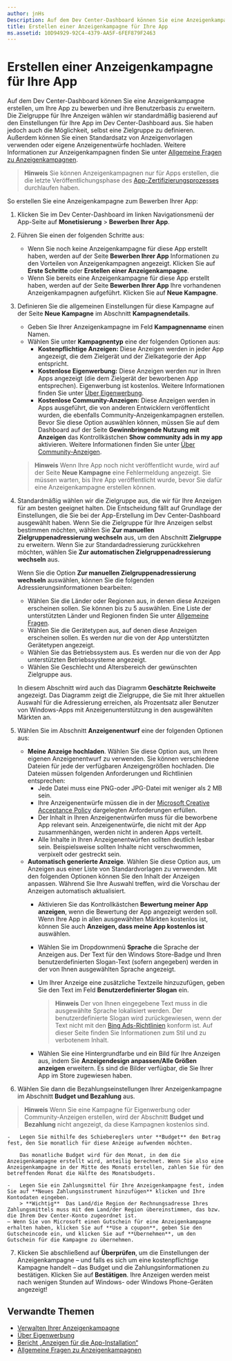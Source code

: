 ```yaml
---
author: jnHs
Description: Auf dem Dev Center-Dashboard können Sie eine Anzeigenkampagne erstellen, um Ihre App zu bewerben und ihre Benutzerbasis zu erweitern.
title: Erstellen einer Anzeigenkampagne für Ihre App
ms.assetid: 10D94929-92C4-4379-AA5F-6FEF879F2463
---
```


# Erstellen einer Anzeigenkampagne für Ihre App


Auf dem Dev Center-Dashboard können Sie eine Anzeigenkampagne erstellen, um Ihre App zu bewerben und ihre Benutzerbasis zu erweitern. Die Zielgruppe für Ihre Anzeigen wählen wir standardmäßig basierend auf den Einstellungen für Ihre App im Dev Center-Dashboard aus. Sie haben jedoch auch die Möglichkeit, selbst eine Zielgruppe zu definieren. Außerdem können Sie einen Standardsatz von Anzeigenvorlagen verwenden oder eigene Anzeigenentwürfe hochladen. Weitere Informationen zur Anzeigenkampagnen finden Sie unter [Allgemeine Fragen zu Anzeigenkampagnen](common-questions.md).

> **Hinweis**  Sie können Anzeigenkampagnen nur für Apps erstellen, die die letzte Veröffentlichungsphase des [App-Zertifizierungsprozesses](the-app-certification-process.md) durchlaufen haben.

So erstellen Sie eine Anzeigenkampagne zum Bewerben Ihrer App:

1.  Klicken Sie im Dev Center-Dashboard im linken Navigationsmenü der App-Seite auf **Monetisierung** &gt; **Bewerben Ihrer App**.
2.  Führen Sie einen der folgenden Schritte aus:

    -   Wenn Sie noch keine Anzeigenkampagne für diese App erstellt haben, werden auf der Seite **Bewerben Ihrer App** Informationen zu den Vorteilen von Anzeigenkampagnen angezeigt. Klicken Sie auf **Erste Schritte** oder **Erstellen einer Anzeigenkampagne**.
    -   Wenn Sie bereits eine Anzeigenkampagne für diese App erstellt haben, werden auf der Seite **Bewerben Ihrer App** Ihre vorhandenen Anzeigenkampagnen aufgeführt. Klicken Sie auf **Neue Kampagne**.

3.  Definieren Sie die allgemeinen Einstellungen für diese Kampagne auf der Seite **Neue Kampagne** im Abschnitt **Kampagnendetails**.
    -   Geben Sie Ihrer Anzeigenkampagne im Feld **Kampagnenname** einen Namen.
    -   Wählen Sie unter **Kampagnentyp** eine der folgenden Optionen aus:
        -   **Kostenpflichtige Anzeigen:** Diese Anzeigen werden in jeder App angezeigt, die dem Zielgerät und der Zielkategorie der App entspricht.
        -   **Kostenlose Eigenwerbung:** Diese Anzeigen werden nur in Ihren Apps angezeigt (die dem Zielgerät der beworbenen App entsprechen). Eigenwerbung ist kostenlos. Weitere Informationen finden Sie unter [Über Eigenwerbung](about-house-ads.md).
        -   **Kostenlose Community-Anzeigen:** Diese Anzeigen werden in Apps ausgeführt, die von anderen Entwicklern veröffentlicht wurden, die ebenfalls Community-Anzeigenkampagnen erstellen. Bevor Sie diese Option auswählen können, müssen Sie auf dem Dashboard auf der Seite **Gewinnbringende Nutzung mit Anzeigen** das Kontrollkästchen **Show community ads in my app** aktivieren. Weitere Informationen finden Sie unter [Über Community-Anzeigen](about-community-ads.md).

    > **Hinweis**  Wenn Ihre App noch nicht veröffentlicht wurde, wird auf der Seite **Neue Kampagne** eine Fehlermeldung angezeigt. Sie müssen warten, bis Ihre App veröffentlicht wurde, bevor Sie dafür eine Anzeigenkampagne erstellen können.

4.  Standardmäßig wählen wir die Zielgruppe aus, die wir für Ihre Anzeigen für am besten geeignet halten. Die Entscheidung fällt auf Grundlage der Einstellungen, die Sie bei der App-Erstellung im Dev Center-Dashboard ausgewählt haben. Wenn Sie die Zielgruppe für Ihre Anzeigen selbst bestimmen möchten, wählen Sie **Zur manuellen Zielgruppenadressierung wechseln** aus, um den Abschnitt **Zielgruppe** zu erweitern. Wenn Sie zur Standardadressierung zurückkehren möchten, wählen Sie **Zur automatischen Zielgruppenadressierung wechseln** aus.

    Wenn Sie die Option **Zur manuellen Zielgruppenadressierung wechseln** auswählen, können Sie die folgenden Adressierungsinformationen bearbeiten:

    -   Wählen Sie die Länder oder Regionen aus, in denen diese Anzeigen erscheinen sollen. Sie können bis zu 5 auswählen. Eine Liste der unterstützten Länder und Regionen finden Sie unter [Allgemeine Fragen](common-questions.md).
    -   Wählen Sie die Gerätetypen aus, auf denen diese Anzeigen erscheinen sollen. Es werden nur die von der App unterstützten Gerätetypen angezeigt.
    -   Wählen Sie das Betriebssystem aus. Es werden nur die von der App unterstützten Betriebssysteme angezeigt.
    -   Wählen Sie Geschlecht und Altersbereich der gewünschten Zielgruppe aus.

    In diesem Abschnitt wird auch das Diagramm **Geschätzte Reichweite** angezeigt. Das Diagramm zeigt die Zielgruppe, die Sie mit Ihrer aktuellen Auswahl für die Adressierung erreichen, als Prozentsatz aller Benutzer von Windows-Apps mit Anzeigenunterstützung in den ausgewählten Märkten an.

5.  Wählen Sie im Abschnitt **Anzeigenentwurf** eine der folgenden Optionen aus:
    -   **Meine Anzeige hochladen**. Wählen Sie diese Option aus, um Ihren eigenen Anzeigenentwurf zu verwenden. Sie können verschiedene Dateien für jede der verfügbaren Anzeigengrößen hochladen. Die Dateien müssen folgenden Anforderungen und Richtlinien entsprechen:
        -   Jede Datei muss eine PNG-oder JPG-Datei mit weniger als 2 MB sein.
        -   Ihre Anzeigenentwürfe müssen die in der [Microsoft Creative Acceptance Policy](http://go.microsoft.com/fwlink?LinkId=532595) dargelegten Anforderungen erfüllen.
        -   Der Inhalt in Ihren Anzeigenentwürfen muss für die beworbene App relevant sein. Anzeigenentwürfe, die nicht mit der App zusammenhängen, werden nicht in anderen Apps verteilt.
        -   Alle Inhalte in Ihren Anzeigenentwürfen sollten deutlich lesbar sein. Beispielsweise sollten Inhalte nicht verschwommen, verpixelt oder gestreckt sein.
    -   **Automatisch generierte Anzeige**. Wählen Sie diese Option aus, um Anzeigen aus einer Liste von Standardvorlagen zu verwenden. Mit den folgenden Optionen können Sie den Inhalt der Anzeigen anpassen. Während Sie Ihre Auswahl treffen, wird die Vorschau der Anzeigen automatisch aktualisiert.
        -   Aktivieren Sie das Kontrollkästchen **Bewertung meiner App anzeigen**, wenn die Bewertung der App angezeigt werden soll. Wenn Ihre App in allen ausgewählten Märkten kostenlos ist, können Sie auch **Anzeigen, dass meine App kostenlos ist** auswählen.
        -   Wählen Sie im Dropdownmenü **Sprache** die Sprache der Anzeigen aus. Der Text für den Windows Store-Badge und Ihren benutzerdefinierten Slogan-Text (sofern angegeben) werden in der von Ihnen ausgewählten Sprache angezeigt.
        -   Um Ihrer Anzeige eine zusätzliche Textzeile hinzuzufügen, geben Sie den Text im Feld **Benutzerdefinierter Slogan** ein.
            > **Hinweis**  Der von Ihnen eingegebene Text muss in die ausgewählte Sprache lokalisiert werden. Der benutzerdefinierte Slogan wird zurückgewiesen, wenn der Text nicht mit den [Bing Ads-Richtlinien](http://go.microsoft.com/fwlink?LinkId=398341) konform ist. Auf dieser Seite finden Sie Informationen zum Stil und zu verbotenem Inhalt.

        -   Wählen Sie eine Hintergrundfarbe und ein Bild für Ihre Anzeigen aus, indem Sie **Anzeigendesign anpassen/Alle Größen anzeigen** erweitern. Es sind die Bilder verfügbar, die Sie Ihrer App im Store zugewiesen haben.

6.  Wählen Sie dann die Bezahlungseinstellungen Ihrer Anzeigenkampagne im Abschnitt **Budget und Bezahlung** aus.
   > **Hinweis**  Wenn Sie eine Kampagne für Eigenwerbung oder Community-Anzeigen erstellen, wird der Abschnitt **Budget und Bezahlung** nicht angezeigt, da diese Kampagnen kostenlos sind.

    -   Legen Sie mithilfe des Schiebereglers unter **Budget** den Betrag fest, den Sie monatlich für diese Anzeige aufwenden möchten.

        Das monatliche Budget wird für den Monat, in dem die Anzeigenkampagne erstellt wird, anteilig berechnet. Wenn Sie also eine Anzeigenkampagne in der Mitte des Monats erstellen, zahlen Sie für den betreffenden Monat die Hälfte des Monatsbudgets.

    -   Legen Sie ein Zahlungsmittel für Ihre Anzeigenkampagne fest, indem Sie auf **Neues Zahlungsinstrument hinzufügen** klicken und Ihre Kontodaten eingeben.
        > **Wichtig**  Das Land/die Region der Rechnungsadresse Ihres Zahlungsmittels muss mit dem Land/der Region übereinstimmen, das bzw. die Ihrem Dev Center-Konto zugeordnet ist.
    – Wenn Sie von Microsoft einen Gutschein für eine Anzeigenkampagne erhalten haben, klicken Sie auf **Use a coupon**, geben Sie den Gutscheincode ein, und klicken Sie auf **Übernehmen**, um den Gutschein für die Kampagne zu übernehmen.

7.  Klicken Sie abschließend auf **Überprüfen**, um die Einstellungen der Anzeigenkampagne – und falls es sich um eine kostenpflichtige Kampagne handelt – das Budget und die Zahlungsinformationen zu bestätigen. Klicken Sie auf **Bestätigen**. Ihre Anzeigen werden meist nach wenigen Stunden auf Windows- oder Windows Phone-Geräten angezeigt!

## Verwandte Themen

* [Verwalten Ihrer Anzeigenkampagne](managing-your-ad-campaign.md)
* [Über Eigenwerbung](about-house-ads.md)
* [Bericht „Anzeigen für die App-Installation“](app-install-ads-reports.md)
* [Allgemeine Fragen zu Anzeigenkampagnen](common-questions.md)
 

 


<!--HONumber=May16_HO2-->


